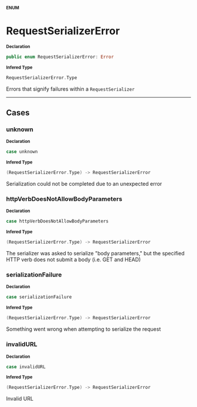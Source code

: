 <sub>**ENUM**</sub>
# RequestSerializerError

<sub>**Declaration**</sub>
```swift
public enum RequestSerializerError: Error
```

<sub>**Infered Type**</sub>
```swift
RequestSerializerError.Type
```

Errors that signify failures within a `RequestSerializer`

--------------------

## Cases
### unknown

<sub>**Declaration**</sub>
```swift
case unknown
```

<sub>**Infered Type**</sub>
```swift
(RequestSerializerError.Type) -> RequestSerializerError
```

Serialization could not be completed due to an unexpected error

### httpVerbDoesNotAllowBodyParameters

<sub>**Declaration**</sub>
```swift
case httpVerbDoesNotAllowBodyParameters
```

<sub>**Infered Type**</sub>
```swift
(RequestSerializerError.Type) -> RequestSerializerError
```

The serializer was asked to serialize "body parameters," but
the specified HTTP verb does not submit a body (i.e. GET and HEAD)

### serializationFailure

<sub>**Declaration**</sub>
```swift
case serializationFailure
```

<sub>**Infered Type**</sub>
```swift
(RequestSerializerError.Type) -> RequestSerializerError
```

Something went wrong when attempting to serialize the request

### invalidURL

<sub>**Declaration**</sub>
```swift
case invalidURL
```

<sub>**Infered Type**</sub>
```swift
(RequestSerializerError.Type) -> RequestSerializerError
```

Invalid URL




